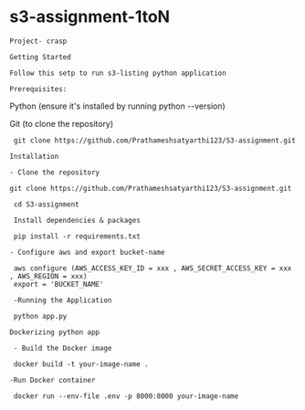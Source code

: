 # s3-assignment-1toN

``` Project- crasp ```

``` Getting Started ```

``` Follow this setp to run s3-listing python application ```

```Prerequisites:```

Python (ensure it's installed by running python --version)

Git (to clone the repository) 

``` use:
 git clone https://github.com/Prathameshsatyarthi123/S3-assignment.git
 ```



```Installation ```

```- Clone the repository```

```
git clone https://github.com/Prathameshsatyarthi123/S3-assignment.git
```
```
 cd S3-assignment
```

``` Install dependencies & packages```

```
 pip install -r requirements.txt
```


```- Configure aws and export bucket-name```

```
 aws configure (AWS_ACCESS_KEY_ID = xxx , AWS_SECRET_ACCESS_KEY = xxx , AWS_REGION = xxx)
 export = 'BUCKET_NAME'
```


``` -Running the Application```

```
 python app.py
```

 ``` Dockerizing python app ```

``` - Build the Docker image```

```
 docker build -t your-image-name .
```

 ```-Run Docker container```

```
 docker run --env-file .env -p 8000:8000 your-image-name

```
